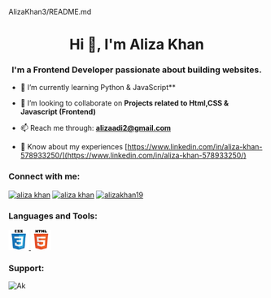 AlizaKhan3/README.md
<h1 align="center">Hi 👋, I'm Aliza Khan</h1>
<h3 align="center">I'm a Frontend Developer passionate about building websites.</h3>

- 🌱 I’m currently learning Python & JavaScript**

- 👯 I’m looking to collaborate on **Projects related to Html,CSS & Javascript (Frontend)**

- 📫 Reach me through: **alizaadi2@gmail.com**

- 📄 Know about my experiences [https://www.linkedin.com/in/aliza-khan-578933250/](https://www.linkedin.com/in/aliza-khan-578933250/)

<h3 align="left">Connect with me:</h3>
<p align="left">
<a href="https://linkedin.com/in/aliza khan" target="blank"><img align="center" src="https://raw.githubusercontent.com/rahuldkjain/github-profile-readme-generator/master/src/images/icons/Social/linked-in-alt.svg" alt="aliza khan" height="30" width="40" /></a>
<a href="https://fb.com/aliza khan" target="blank"><img align="center" src="https://raw.githubusercontent.com/rahuldkjain/github-profile-readme-generator/master/src/images/icons/Social/facebook.svg" alt="aliza khan" height="30" width="40" /></a>
<a href="https://www.behance.net/alizakhan19" target="blank"><img align="center" src="https://raw.githubusercontent.com/rahuldkjain/github-profile-readme-generator/master/src/images/icons/Social/behance.svg" alt="alizakhan19" height="30" width="40" /></a>
</p>

<h3 align="left">Languages and Tools:</h3>
<p align="left"> <a href="https://www.w3schools.com/css/" target="_blank" rel="noreferrer"> <img src="https://raw.githubusercontent.com/devicons/devicon/master/icons/css3/css3-original-wordmark.svg" alt="css3" width="40" height="40"/> </a> <a href="https://www.w3.org/html/" target="_blank" rel="noreferrer"> <img src="https://raw.githubusercontent.com/devicons/devicon/master/icons/html5/html5-original-wordmark.svg" alt="html5" width="40" height="40"/> </a> </p>

<h3 align="left">Support:</h3>
<p><a href="https://www.buymeacoffee.com/Ak"> <img align="left" src="https://cdn.buymeacoffee.com/buttons/v2/default-yellow.png" height="50" width="210" alt="Ak" /></a></p><br><br>


<!---
AlizaKhan3/AlizaKhan3 is a ✨ special ✨ repository because its `README.md` (this file) appears on your GitHub profile.
You can click the Preview link to take a look at your changes.
--->
